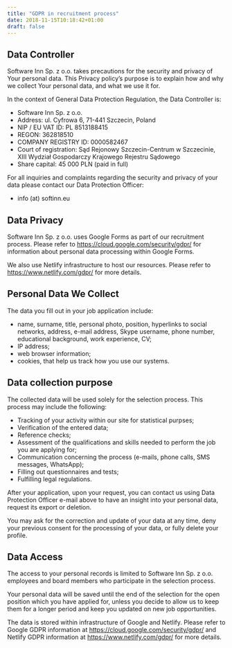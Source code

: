 ```yaml
---
title: "GDPR in recruitment process"
date: 2018-11-15T10:18:42+01:00
draft: false
---
```


## Data Controller

Software Inn Sp. z o.o. takes precautions for the security and privacy of Your personal data. This Privacy policy’s purpose is to explain how and why we collect Your personal data, and what we use it for.

In the context of General Data Protection Regulation, the Data Controller is:

* Software Inn Sp. z o.o.
* Address: ul. Cyfrowa 6, 71-441 Szczecin, Poland
* NIP / EU VAT ID: PL 8513188415
* REGON: 362818510
* COMPANY REGISTRY ID: 0000582467
* Court of registration: Sąd Rejonowy Szczecin-Centrum w Szczecinie, XIII Wydział Gospodarczy Krajowego Rejestru Sądowego
* Share capital: 45 000 PLN (paid in full)

For all inquiries and complaints regarding the security and privacy of your data please contact our Data Protection Officer:

* info (at) softinn.eu

## Data Privacy

Software Inn Sp. z o.o. uses Google Forms as part of our recruitment process. Please refer to https://cloud.google.com/security/gdpr/ for information about personal data processing within Google Forms.

We also use Netlify infrastructure to host our resources. Please refer to https://www.netlify.com/gdpr/ for more details.

## Personal Data We Collect

The data you fill out in your job application include: 

* name, surname, title, personal photo, position, hyperlinks to social networks, address, e-mail address, Skype username, phone number, educational background, work experience, CV;
*  IP address;
*    web browser information;
*    cookies, that help us track how you use our systems. 

## Data collection purpose

The collected data will be used solely for the selection process. This process may include the following: 

*    Tracking of your activity within our site for statistical purpses;
*    Verification of the entered data; 
*    Reference checks;
*    Assessment of the qualifications and skills needed to perform the job you are applying for;
*    Communication concerning the process (e-mails, phone calls, SMS messages, WhatsApp);
*    Filling out questionnaires and tests;
*    Fulfilling legal regulations. 

After your application, upon your request, you can contact us using Data Protection Officer e-mail above to have an insight into your personal data, request its export or deletion.

You may ask for the correction and update of your data at any time, deny your previous consent for the processing of your data, or fully delete your profile.

## Data Access

The access to your personal records is limited to Software Inn Sp. z o.o. employees and board members who participate in the selection process. 

Your personal data will be saved until the end of the selection for the open position which you have applied for, unless you decide to allow us to keep them for a longer period and keep you updated on new job opportunities. 

The data is stored within infrastructure of Google and Netlify. Please refer to Google GDPR information at https://cloud.google.com/security/gdpr/ and Netlify GDPR information at https://www.netlify.com/gdpr/ for more details.
